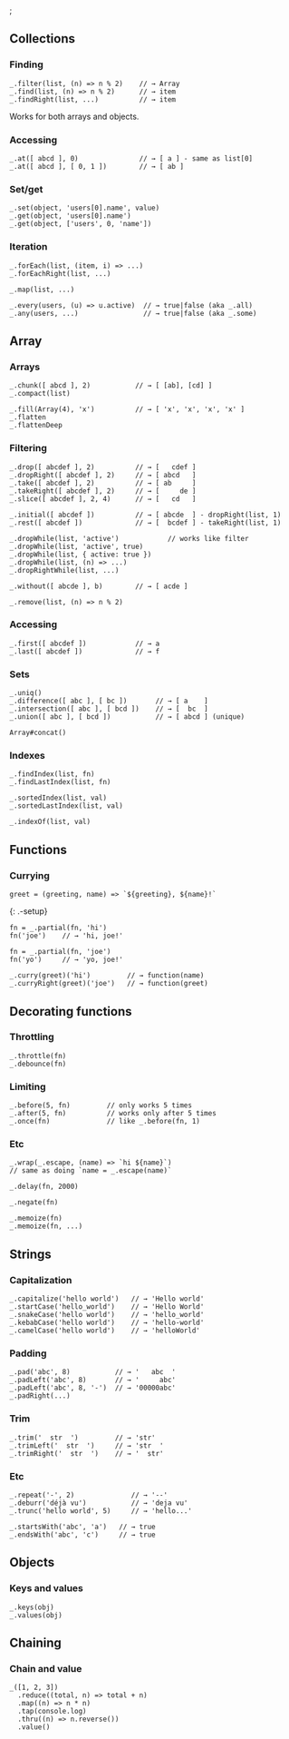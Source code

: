 ;

Collections
-----------

### Finding

    _.filter(list, (n) => n % 2)    // → Array
    _.find(list, (n) => n % 2)      // → item
    _.findRight(list, ...)          // → item

Works for both arrays and objects.

### Accessing

    _.at([ abcd ], 0)               // → [ a ] - same as list[0]
    _.at([ abcd ], [ 0, 1 ])        // → [ ab ]

### Set/get

    _.set(object, 'users[0].name', value)
    _.get(object, 'users[0].name')
    _.get(object, ['users', 0, 'name'])

### Iteration

    _.forEach(list, (item, i) => ...)
    _.forEachRight(list, ...)

    _.map(list, ...)

    _.every(users, (u) => u.active)  // → true|false (aka _.all)
    _.any(users, ...)                // → true|false (aka _.some)

Array
-----

### Arrays

    _.chunk([ abcd ], 2)           // → [ [ab], [cd] ]
    _.compact(list)

    _.fill(Array(4), 'x')          // → [ 'x', 'x', 'x', 'x' ]
    _.flatten
    _.flattenDeep

### Filtering

    _.drop([ abcdef ], 2)          // → [   cdef ]
    _.dropRight([ abcdef ], 2)     // → [ abcd   ]
    _.take([ abcdef ], 2)          // → [ ab     ]
    _.takeRight([ abcdef ], 2)     // → [     de ]
    _.slice([ abcdef ], 2, 4)      // → [   cd   ]

    _.initial([ abcdef ])          // → [ abcde  ] - dropRight(list, 1)
    _.rest([ abcdef ])             // → [  bcdef ] - takeRight(list, 1)

    _.dropWhile(list, 'active')            // works like filter
    _.dropWhile(list, 'active', true)
    _.dropWhile(list, { active: true })
    _.dropWhile(list, (n) => ...)
    _.dropRightWhile(list, ...)

    _.without([ abcde ], b)        // → [ acde ]

    _.remove(list, (n) => n % 2)

### Accessing

    _.first([ abcdef ])            // → a
    _.last([ abcdef ])             // → f

### Sets

    _.uniq()
    _.difference([ abc ], [ bc ])       // → [ a    ]
    _.intersection([ abc ], [ bcd ])    // → [  bc  ]
    _.union([ abc ], [ bcd ])           // → [ abcd ] (unique)

    Array#concat()

### Indexes

    _.findIndex(list, fn)
    _.findLastIndex(list, fn)

    _.sortedIndex(list, val)
    _.sortedLastIndex(list, val)

    _.indexOf(list, val)

Functions
---------

### Currying

    greet = (greeting, name) => `${greeting}, ${name}!`

{: .-setup}

    fn = _.partial(fn, 'hi')
    fn('joe')    // → 'hi, joe!'

    fn = _.partial(fn, 'joe')
    fn('yo')     // → 'yo, joe!'

    _.curry(greet)('hi')         // → function(name)
    _.curryRight(greet)('joe')   // → function(greet)

Decorating functions
--------------------

### Throttling

    _.throttle(fn)
    _.debounce(fn)

### Limiting

    _.before(5, fn)         // only works 5 times
    _.after(5, fn)          // works only after 5 times
    _.once(fn)              // like _.before(fn, 1)

### Etc

    _.wrap(_.escape, (name) => `hi ${name}`)
    // same as doing `name = _.escape(name)`

    _.delay(fn, 2000)

    _.negate(fn)

    _.memoize(fn)
    _.memoize(fn, ...)

Strings
-------

### Capitalization

    _.capitalize('hello world')   // → 'Hello world'
    _.startCase('hello_world')    // → 'Hello World'
    _.snakeCase('hello world')    // → 'hello_world'
    _.kebabCase('hello world')    // → 'hello-world'
    _.camelCase('hello world')    // → 'helloWorld'

### Padding

    _.pad('abc', 8)           // → '   abc  '
    _.padLeft('abc', 8)       // → '     abc'
    _.padLeft('abc', 8, '-')  // → '00000abc'
    _.padRight(...)

### Trim

    _.trim('  str  ')         // → 'str' 
    _.trimLeft('  str  ')     // → 'str  '
    _.trimRight('  str  ')    // → '  str'

### Etc

    _.repeat('-', 2)              // → '--'
    _.deburr('déjà vu')           // → 'deja vu'
    _.trunc('hello world', 5)     // → 'hello...'

    _.startsWith('abc', 'a')   // → true
    _.endsWith('abc', 'c')     // → true

Objects
-------

### Keys and values

    _.keys(obj)
    _.values(obj)

Chaining
--------

### Chain and value

    _([1, 2, 3])
      .reduce((total, n) => total + n)
      .map((n) => n * n)
      .tap(console.log)
      .thru((n) => n.reverse())
      .value()
